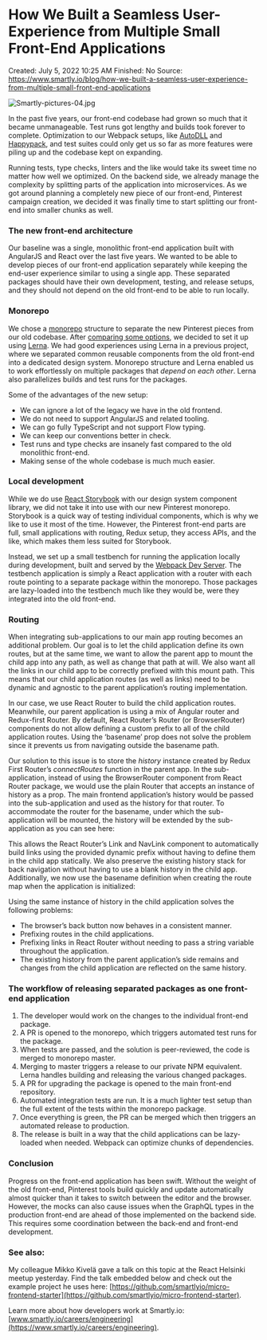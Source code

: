 # How We Built a Seamless User-Experience from Multiple Small Front-End Applications

Created: July 5, 2022 10:25 AM
Finished: No
Source: https://www.smartly.io/blog/how-we-built-a-seamless-user-experience-from-multiple-small-front-end-applications

![Smartly-pictures-04.jpg](How%20We%20Built%20a%20Seamless%20User-Experience%20from%20Multi%2059b7be8dab0446959150e569d92f72d6/Smartly-pictures-04.jpg)

In the past five years, our front-end codebase had grown so much that it became unmanageable. Test runs got lengthy and builds took forever to complete. Optimization to our Webpack setups, like [AutoDLL](https://github.com/asfktz/autodll-webpack-plugin) and [Happypack](https://github.com/amireh/happypack), and test suites could only get us so far as more features were piling up and the codebase kept on expanding.

Running tests, type checks, linters and the like would take its sweet time no matter how well we optimized. On the backend side, we already manage the complexity by splitting parts of the application into microservices. As we got around planning a completely new piece of our front-end, Pinterest campaign creation, we decided it was finally time to start splitting our front-end into smaller chunks as well.

### The new front-end architecture

Our baseline was a single, monolithic front-end application built with AngularJS and React over the last five years. We wanted to be able to develop pieces of our front-end application separately while keeping the end-user experience similar to using a single app. These separated packages should have their own development, testing, and release setups, and they should not depend on the old front-end to be able to run locally.

### Monorepo

We chose a [monorepo](https://en.wikipedia.org/wiki/Monorepo) structure to separate the new Pinterest pieces from our old codebase. After [comparing some options](http://rachaelmoore.name/posts/development/devops/comparison-of-monorepo-tools/), we decided to set it up using [Lerna](https://github.com/lerna/lerna). We had good experiences using Lerna in a previous project, where we separated common reusable components from the old front-end into a dedicated design system. Monorepo structure and Lerna enabled us to work effortlessly on multiple packages that *depend on each other*. Lerna also parallelizes builds and test runs for the packages.

Some of the advantages of the new setup:

- We can ignore a lot of the legacy we have in the old frontend.
- We do not need to support AngularJS and related tooling.
- We can go fully TypeScript and not support Flow typing.
- We can keep our conventions better in check.
- Test runs and type checks are insanely fast compared to the old monolithic front-end.
- Making sense of the whole codebase is much much easier.

### Local development

While we do use [React Storybook](https://storybook.js.org/) with our design system component library, we did not take it into use with our new Pinterest monorepo. Storybook is a quick way of testing individual components, which is why we like to use it most of the time. However, the Pinterest front-end parts are full, small applications with routing, Redux setup, they access APIs, and the like, which makes them less suited for Storybook.

Instead, we set up a small testbench for running the application locally during development, built and served by the [Webpack Dev Server](https://webpack.js.org/configuration/dev-server/). The testbench application is simply a React application with a router with each route pointing to a separate package within the monorepo. Those packages are lazy-loaded into the testbench much like they would be, were they integrated into the old front-end.

### Routing

When integrating sub-applications to our main app routing becomes an additional problem. Our goal is to let the child application define its own routes, but at the same time, we want to allow the parent app to mount the child app into any path, as well as change that path at will. We also want all the links in our child app to be correctly prefixed with this mount path. This means that our child application routes (as well as links) need to be dynamic and agnostic to the parent application’s routing implementation.

In our case, we use React Router to build the child application routes. Meanwhile, our parent application is using a mix of Angular router and Redux-first Router. By default, React Router’s Router (or BrowserRouter) components do not allow defining a custom prefix to all of the child application routes. Using the ‘basename’ prop does not solve the problem since it prevents us from navigating outside the basename path.

Our solution to this issue is to store the *history* instance created by Redux First Router’s *connectRoutes* function in the parent app. In the sub-application, instead of using the BrowserRouter component from React Router package, we would use the plain Router that accepts an instance of history as a prop. The main frontend application’s history would be passed into the sub-application and used as the history for that router. To accommodate the router for the basename, under which the sub-application will be mounted, the history will be extended by the sub-application as you can see here:

This allows the React Router’s Link and NavLink component to automatically build links using the provided dynamic prefix without having to define them in the child app statically. We also preserve the existing history stack for back navigation without having to use a blank history in the child app. Additionally, we now use the basename definition when creating the route map when the application is initialized:

Using the same instance of history in the child application solves the following problems:

- The browser’s back button now behaves in a consistent manner.
- Prefixing routes in the child applications.
- Prefixing links in React Router without needing to pass a string variable throughout the application.
- The existing history from the parent application’s side remains and changes from the child application are reflected on the same history.

### The workflow of releasing separated packages as one front-end application

1. The developer would work on the changes to the individual front-end package.
2. A PR is opened to the monorepo, which triggers automated test runs for the package.
3. When tests are passed, and the solution is peer-reviewed, the code is merged to monorepo master.
4. Merging to master triggers a release to our private NPM equivalent. Lerna handles building and releasing the various changed packages.
5. A PR for upgrading the package is opened to the main front-end repository.
6. Automated integration tests are run. It is a much lighter test setup than the full extent of the tests within the monorepo package.
7. Once everything is green, the PR can be merged which then triggers an automated release to production.
8. The release is built in a way that the child applications can be lazy-loaded when needed. Webpack can optimize chunks of dependencies.

### Conclusion

Progress on the front-end application has been swift. Without the weight of the old front-end, Pinterest tools build quickly and update automatically almost quicker than it takes to switch between the editor and the browser. However, the mocks can also cause issues when the GraphQL types in the production front-end are ahead of those implemented on the backend side. This requires some coordination between the back-end and front-end development.

### **See also:**

My colleague Mikko Kivelä gave a talk on this topic at the React Helsinki meetup yesterday. Find the talk embedded below and check out the example project he uses here: [https://github.com/smartlyio/micro-frontend-starter](https://github.com/smartlyio/micro-frontend-starter).

Learn more about how developers work at Smartly.io: [www.smartly.io/careers/engineering](https://www.smartly.io/careers/engineering).